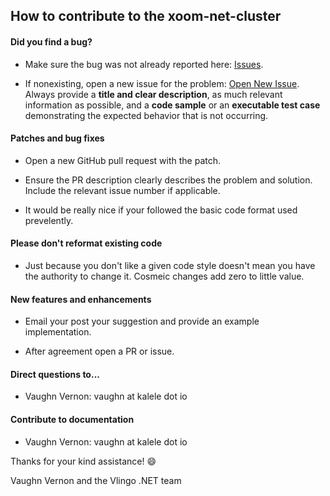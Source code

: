 ## How to contribute to the xoom-net-cluster

#### **Did you find a bug?**

* Make sure the bug was not already reported here: [Issues](https://github.com/vlingo-net/xoom-net-cluster/issues).

* If nonexisting, open a new issue for the problem: [Open New Issue](https://github.com/vlingo-net/xoom-net-cluster/issues/new). Always provide a **title and clear description**, as much relevant information as possible, and a **code sample** or an **executable test case** demonstrating the expected behavior that is not occurring.

#### **Patches and bug fixes**

* Open a new GitHub pull request with the patch.

* Ensure the PR description clearly describes the problem and solution. Include the relevant issue number if applicable.

* It would be really nice if your followed the basic code format used prevelently.

#### **Please don't reformat existing code**

* Just because you don't like a given code style doesn't mean you have the authority to change it. Cosmeic changes add zero to little value.

#### **New features and enhancements**

* Email your post your suggestion and provide an example implementation.

* After agreement open a PR or issue.

#### **Direct questions to...**

* Vaughn Vernon: vaughn at kalele dot io

#### **Contribute to documentation**

* Vaughn Vernon: vaughn at kalele dot io

Thanks for your kind assistance! :smile:

Vaughn Vernon and the Vlingo .NET team
